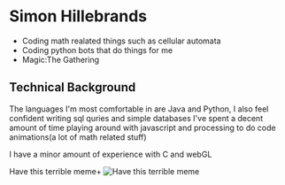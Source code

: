 # Simon Hillebrands

- Coding math realated things such as cellular automata
- Coding python bots that do things for me
- Magic:The Gathering

## Technical Background
The languages I'm most comfortable in are Java and Python, I also feel confident writing sql 
quries and simple databases
I've spent a decent amount of time playing around with javascript and processing to do 
code animations(a lot of math related stuff)

I have a minor amount of experience with C and webGL



Have this terrible meme+
![Have this terrible meme](https://i.redd.it/vurdfko5dt561.png)